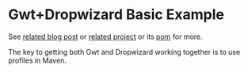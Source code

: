 # Gwt+Dropwizard Basic Example

See [related blog post](http://brianhenryie.wordpress.com/2014/07/14/setting-up-dropwizardgwt/) or [related project](https://github.com/BrianHenryIE/VeinToBrain) or its [pom](https://github.com/BrianHenryIE/VeinToBrain/blob/master/pom.xml) for more.

The key to getting both Gwt and Dropwizard working together is to use profiles in Maven. 